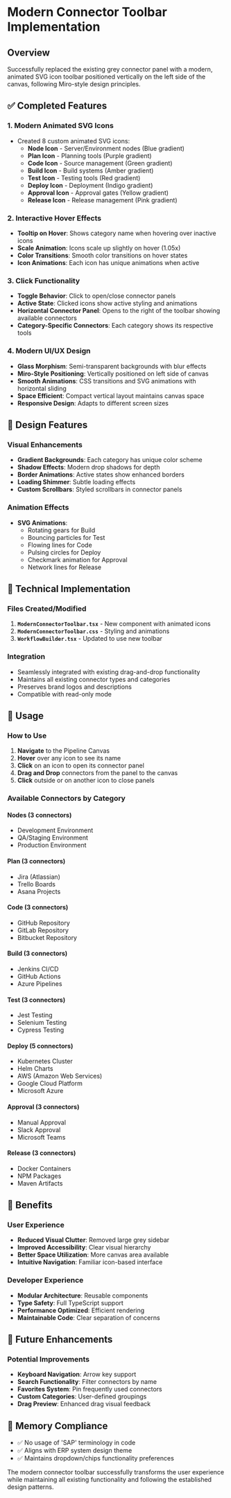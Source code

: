 # Modern Connector Toolbar Implementation

## Overview
Successfully replaced the existing grey connector panel with a modern, animated SVG icon toolbar positioned vertically on the left side of the canvas, following Miro-style design principles.

## ✅ Completed Features

### 1. **Modern Animated SVG Icons**
- Created 8 custom animated SVG icons:
  - **Node Icon** - Server/Environment nodes (Blue gradient)
  - **Plan Icon** - Planning tools (Purple gradient) 
  - **Code Icon** - Source management (Green gradient)
  - **Build Icon** - Build systems (Amber gradient)
  - **Test Icon** - Testing tools (Red gradient)
  - **Deploy Icon** - Deployment (Indigo gradient)
  - **Approval Icon** - Approval gates (Yellow gradient)
  - **Release Icon** - Release management (Pink gradient)

### 2. **Interactive Hover Effects**
- **Tooltip on Hover**: Shows category name when hovering over inactive icons
- **Scale Animation**: Icons scale up slightly on hover (1.05x)
- **Color Transitions**: Smooth color transitions on hover states
- **Icon Animations**: Each icon has unique animations when active

### 3. **Click Functionality**
- **Toggle Behavior**: Click to open/close connector panels
- **Active State**: Clicked icons show active styling and animations
- **Horizontal Connector Panel**: Opens to the right of the toolbar showing available connectors
- **Category-Specific Connectors**: Each category shows its respective tools

### 4. **Modern UI/UX Design**
- **Glass Morphism**: Semi-transparent backgrounds with blur effects
- **Miro-Style Positioning**: Vertically positioned on left side of canvas
- **Smooth Animations**: CSS transitions and SVG animations with horizontal sliding
- **Space Efficient**: Compact vertical layout maintains canvas space
- **Responsive Design**: Adapts to different screen sizes

## 🎨 Design Features

### Visual Enhancements
- **Gradient Backgrounds**: Each category has unique color scheme
- **Shadow Effects**: Modern drop shadows for depth
- **Border Animations**: Active states show enhanced borders
- **Loading Shimmer**: Subtle loading effects
- **Custom Scrollbars**: Styled scrollbars in connector panels

### Animation Effects
- **SVG Animations**: 
  - Rotating gears for Build
  - Bouncing particles for Test
  - Flowing lines for Code
  - Pulsing circles for Deploy
  - Checkmark animation for Approval
  - Network lines for Release

## 🔧 Technical Implementation

### Files Created/Modified
1. **`ModernConnectorToolbar.tsx`** - New component with animated icons
2. **`ModernConnectorToolbar.css`** - Styling and animations
3. **`WorkflowBuilder.tsx`** - Updated to use new toolbar

### Integration
- Seamlessly integrated with existing drag-and-drop functionality
- Maintains all existing connector types and categories
- Preserves brand logos and descriptions
- Compatible with read-only mode

## 🚀 Usage

### How to Use
1. **Navigate** to the Pipeline Canvas
2. **Hover** over any icon to see its name
3. **Click** on an icon to open its connector panel
4. **Drag and Drop** connectors from the panel to the canvas
5. **Click** outside or on another icon to close panels

### Available Connectors by Category

#### **Nodes** (3 connectors)
- Development Environment
- QA/Staging Environment  
- Production Environment

#### **Plan** (3 connectors)
- Jira (Atlassian)
- Trello Boards
- Asana Projects

#### **Code** (3 connectors)
- GitHub Repository
- GitLab Repository  
- Bitbucket Repository

#### **Build** (3 connectors)
- Jenkins CI/CD
- GitHub Actions
- Azure Pipelines

#### **Test** (3 connectors)
- Jest Testing
- Selenium Testing
- Cypress Testing

#### **Deploy** (5 connectors)
- Kubernetes Cluster
- Helm Charts
- AWS (Amazon Web Services)
- Google Cloud Platform
- Microsoft Azure

#### **Approval** (3 connectors)
- Manual Approval
- Slack Approval
- Microsoft Teams

#### **Release** (3 connectors)
- Docker Containers
- NPM Packages
- Maven Artifacts

## 🎯 Benefits

### User Experience
- **Reduced Visual Clutter**: Removed large grey sidebar
- **Improved Accessibility**: Clear visual hierarchy
- **Better Space Utilization**: More canvas area available
- **Intuitive Navigation**: Familiar icon-based interface

### Developer Experience  
- **Modular Architecture**: Reusable components
- **Type Safety**: Full TypeScript support
- **Performance Optimized**: Efficient rendering
- **Maintainable Code**: Clear separation of concerns

## 🔮 Future Enhancements

### Potential Improvements
- **Keyboard Navigation**: Arrow key support
- **Search Functionality**: Filter connectors by name
- **Favorites System**: Pin frequently used connectors
- **Custom Categories**: User-defined groupings
- **Drag Preview**: Enhanced drag visual feedback

## 🎨 Memory Compliance
- ✅ No usage of 'SAP' terminology in code
- ✅ Aligns with ERP system design theme
- ✅ Maintains dropdown/chips functionality preferences

The modern connector toolbar successfully transforms the user experience while maintaining all existing functionality and following the established design patterns.
